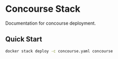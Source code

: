 # Concourse Stack

Documentation for concourse deployment.

## Quick Start

```bash
docker stack deploy -c concourse.yaml concourse
```

